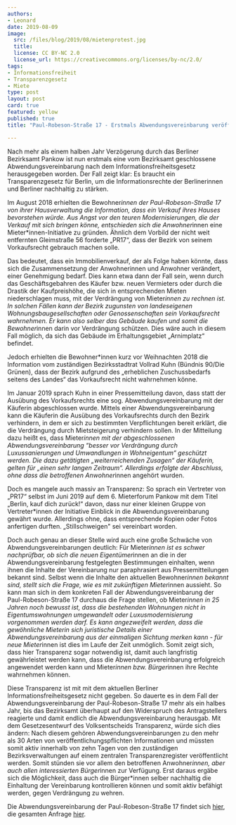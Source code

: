 ```yaml
---
authors:
- Leonard
date: 2019-08-09
image:
  src: /files/blog/2019/08/mietenprotest.jpg
  title:
  license: CC BY-NC 2.0
  license_url: https://creativecommons.org/licenses/by-nc/2.0/
tags:
- Informationsfreiheit
- Transparenzgesetz
- Miete
type: post
layout: post
card: true
featured: yellow
published: true
title: "Paul-Robeson-Straße 17 - Erstmals Abwendungsvereinbarung veröffentlicht"

---
```


Nach mehr als einem halben Jahr Verzögerung durch das Berliner Bezirksamt Pankow ist nun erstmals eine vom Bezirksamt geschlossene Abwendungsvereinbarung nach dem Informationsfreiheitsgesetz herausgegeben worden. Der Fall zeigt klar: Es braucht ein Transparenzgesetz für Berlin, um die Informationsrechte der Berlinerinnen und Berliner nachhaltig zu stärken.

Im August 2018 erhielten die Bewohner*innen der Paul-Robeson-Straße 17 von ihrer Hausverwaltung die Information, dass ein Verkauf ihres Hauses bevorstehen würde. Aus Angst vor den teuren Modernisierungen, die der Verkauf mit sich bringen könne, entschieden sich die Anwohner*innen eine Mieter*innen-Initiative zu gründen. Ähnlich dem Vorbild der nicht weit entfernten Gleimstraße 56 forderte „PR17“, dass der Bezirk von seinem Vorkaufsrecht gebrauch machen solle.

Das bedeutet, dass ein Immobilienverkauf, der als Folge haben könnte, dass sich die Zusammensetzung der Anwohnerinnen und Anwohner verändert, einer Genehmigung bedarf. Dies kann etwa dann der Fall sein, wenn durch das Geschäftsgebahren des Käufer bzw. neuen Vermieters oder durch die Drastik der Kaufpreishöhe, die sich in entsprechenden Mieten niederschlagen muss, mit der Verdrängung von Mieter*innen zu rechnen ist. In solchen Fällen kann der Bezirk zugunsten von landeseigenen Wohnungsbaugesellschaften oder Genossenschaften sein Vorkaufsrecht wahrnehmen. Er kann also selber das Gebäude kaufen und somit die Bewohner*innen darin vor Verdrängung schützen. Dies wäre auch in diesem Fall möglich, da sich das Gebäude im Erhaltungsgebiet „Arnimplatz“ befindet.

Jedoch erhielten die Bewohner*innen kurz vor Weihnachten 2018 die Information vom zuständigen Bezirksstadtrat Vollrad Kuhn (Bündnis 90/Die Grünen), dass der Bezirk aufgrund des „erheblichen Zuschussbedarfs seitens des Landes“ das Vorkaufsrecht nicht wahrnehmen könne. 

Im Januar 2019 sprach Kuhn in einer Pressemitteilung davon, dass statt der Ausübung des Vorkaufsrechts eine sog. Abwendungsvereinbarung mit der Käuferin abgeschlossen wurde. Mittels einer Abwendungsvereinbarung kann die Käuferin die Ausübung des Vorkaufsrechts durch den Bezirk verhindern, in dem er sich zu bestimmten Verpflichtungen bereit erklärt, die die Verdrängung durch Mietsteigerung verhindern sollen. In der Mitteilung dazu heißt es, dass Mieter*innen mit der abgeschlossenen Abwendungsvereinbarung “besser vor Verdrängung durch Luxussanierungen und Umwandlungen in Wohneigentum“ geschützt werden. Die dazu getätigten „weiterreichenden Zusagen“ der Käuferin, gelten für „einen sehr langen Zeitraum“. Allerdings erfolgte der Abschluss, ohne dass die betroffenen Anwohner*innen angehört wurden.

Doch es mangele auch massiv an Transparenz: So sprach ein Vertreter von „PR17“ selbst im Juni 2019 auf dem 6. Mieterforum Pankow mit dem Titel „Berlin, kauf dich zurück!“ davon, dass nur einer kleinen Gruppe von Vertreter*innen der Initiative Einblick in die Abwendungsvereinbarung gewährt wurde. Allerdings ohne, dass entsprechende Kopien oder Fotos anfertigen durften. „Stillschweigen" sei vereinbart worden.

Doch auch genau an dieser Stelle wird auch eine große Schwäche von Abwendungsvereinbarungen deutlich: Für Mieter*innen ist es schwer nachprüfbar, ob sich die neuen Eigentümer*innen an die in der Abwendungsvereinbarung festgelegten Bestimmungen einhalten, wenn ihnen die Inhalte der Vereinbarung nur paraphrasiert aus Pressemitteilungen bekannt sind. Selbst wenn die Inhalte den aktuellen Bewohner*innen bekannt sind, stellt sich die Frage, wie es mit zukünftigen Mieter*innen aussieht. So kann man sich in dem konkreten Fall der Abwendungsvereinbarung der Paul-Robeson-Straße 17 durchaus die Frage stellen, ob Mieter*innen in 25 Jahren noch bewusst ist, dass die bestehenden Wohnungen nicht in Eigentumswohnungen umgewandelt oder Luxusmodernisierung vorgenommen werden darf. Es kann angezweifelt werden, dass die gewöhnliche Mieterin sich juristische Details einer Abwendungsvereinbarung aus der einmaligen Sichtung merken kann - für neue Mieter*innen ist dies im Laufe der Zeit unmöglich. Somit zeigt sich, dass hier Transparenz sogar notwendig ist, damit auch langfristig gewährleistet werden kann, dass die Abwendungsvereinbarung erfolgreich angewendet werden kann und Mieter*innen bzw. Bürger*innen ihre Rechte wahrnehmen können. 

Diese Transparenz ist mit mit dem aktuellen Berliner Informationsfreiheitsgesetz nicht gegeben. So dauerte es in dem Fall der Abwendungsvereinbarung der Paul-Robeson-Straße 17 mehr als ein halbes Jahr, bis das Bezirksamt überhaupt auf den Widerspruch des Antragstellers reagierte und damit endlich die Abwendungsvereinbarung herausgab. Mit dem Gesetzesentwurf des Volksentscheids Transparenz, würde sich dies ändern: Nach diesem gehören Abwendungsvereinbarungen zu den mehr als 30 Arten von veröffentlichungspflichten Informationen und müssten somit aktiv innerhalb von zehn Tagen von den zuständigen Bezirksverwaltungen auf einem zentralen Transparenzregister veröffentlicht werden. Somit stünden sie vor allem den betroffenen Anwohner*innen, aber auch allen interessierten Bürger*innen zur Verfügung. Erst daraus ergäbe sich die Möglichkeit, dass auch die Bürger*innen selber nachhaltig die Einhaltung der Vereinbarung kontrollieren können und somit aktiv befähigt werden, gegen Verdrängung zu wehren. 

Die Abwendungsvereinbarung der Paul-Robeson-Straße 17 findet sich <a href="https://fragdenstaat.de/dokumente/1609/">hier</a>, die gesamten Anfrage <a href="https://fragdenstaat.de/anfrage/abwendungsvereinbarung-paul-robeson-strae-17/#nachricht-112069">hier</a>.
